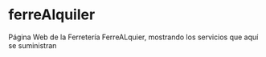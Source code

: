 # ferreAlquiler
Página Web de la Ferretería FerreALquier, mostrando los servicios que aquí se suministran
